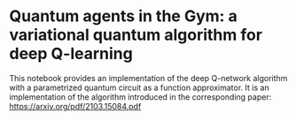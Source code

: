 # Quantum agents in the Gym: a variational quantum algorithm for deep Q-learning

This notebook provides an implementation of the deep Q-network algorithm with a parametrized quantum circuit as a function approximator.
It is an implementation of the algorithm introduced in the corresponding paper: https://arxiv.org/pdf/2103.15084.pdf
